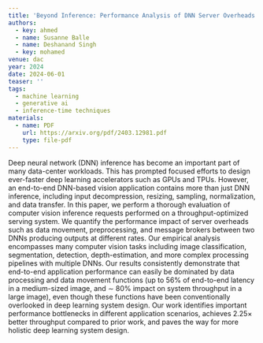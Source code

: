 ```yaml
---
title: 'Beyond Inference: Performance Analysis of DNN Server Overheads for Computer Vision'
authors:
  - key: ahmed
  - name: Susanne Balle
  - name: Deshanand Singh
  - key: mohamed
venue: dac
year: 2024
date: 2024-06-01
teaser: ''
tags:
  - machine learning
  - generative ai
  - inference-time techniques
materials:
  - name: PDF
    url: https://arxiv.org/pdf/2403.12981.pdf
    type: file-pdf
---
```

Deep neural network (DNN) inference has become an important part of many data-center workloads. This has prompted focused efforts to design ever-faster deep learning accelerators such as GPUs and TPUs. However, an end-to-end DNN-based vision application contains more than just DNN inference, including input decompression, resizing, sampling, normalization, and data transfer. In this paper, we perform a thorough evaluation of computer vision inference requests performed on a throughput-optimized serving system. We quantify the performance impact of server overheads such as data movement, preprocessing, and message brokers between two DNNs producing outputs at different rates. Our empirical analysis encompasses many computer vision tasks including image classification, segmentation, detection, depth-estimation, and more complex processing pipelines with multiple DNNs. Our results consistently demonstrate that end-to-end application performance can easily be dominated by data processing and data movement functions (up to 56% of end-to-end latency in a medium-sized image, and $\sim$ 80% impact on system throughput in a large image), even though these functions have been conventionally overlooked in deep learning system design. Our work identifies important performance bottlenecks in different application scenarios, achieves 2.25$\times$ better throughput compared to prior work, and paves the way for more holistic deep learning system design.
